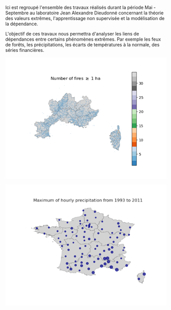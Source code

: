 Ici est regroupé l'ensemble des travaux réalisés durant la période Mai - Septembre au laboratoire Jean Alexandre Dieudonné
concernant la théorie des valeurs extrêmes, l'apprentissage non supervisée et la modélisation de la dépendance.

L'objectif de ces travaux nous permettra d'analyser les liens de dépendances entre certains phénomènes extrêmes.
Par exemple les feux de forêts, les précipitations, les écarts de températures à la normale, des séries financières.

![alt text](https://github.com/Aleboul/LJAD/blob/main/maps.png)


![alt text](https://github.com/Aleboul/LJAD/blob/main/maps_2.png)
